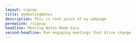 ```yaml
---
layout: signup
title: myMeetingNotes
description: This is root point of my webpage
permalink: /signup
headline: Meeting Notes Made Easy
second-headline: Run engaging meetings that drive change
---
```

